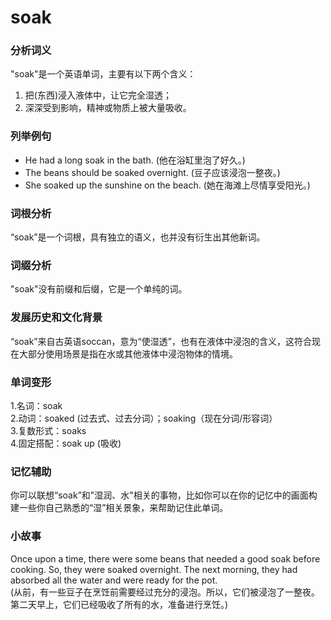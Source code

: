 # soak

### 分析词义

  

"soak"是一个英语单词，主要有以下两个含义：

  

1.  把(东西)浸入液体中，让它完全湿透；
2.  深深受到影响，精神或物质上被大量吸收。

  

### 列举例句

  

*   He had a long soak in the bath. (他在浴缸里泡了好久。)
*   The beans should be soaked overnight. (豆子应该浸泡一整夜。)
*   She soaked up the sunshine on the beach. (她在海滩上尽情享受阳光。)

  

### 词根分析

  

“soak”是一个词根，具有独立的语义，也并没有衍生出其他新词。

  

### 词缀分析

  

"soak"没有前缀和后缀，它是一个单纯的词。

  

### 发展历史和文化背景

  

“soak”来自古英语soccan，意为“使湿透”，也有在液体中浸泡的含义，这符合现在大部分使用场景是指在水或其他液体中浸泡物体的情境。

  

### 单词变形

  

1.名词：soak  
2.动词：soaked (过去式、过去分词）；soaking（现在分词/形容词）  
3.复数形式：soaks  
4.固定搭配：soak up (吸收)

  

### 记忆辅助

  

你可以联想“soak”和"湿润、水"相关的事物，比如你可以在你的记忆中的画面构建一些你自己熟悉的“湿”相关景象，来帮助记住此单词。

  

### 小故事

  

Once upon a time, there were some beans that needed a good soak before cooking. So, they were soaked overnight. The next morning, they had absorbed all the water and were ready for the pot.  
(从前，有一些豆子在烹饪前需要经过充分的浸泡。所以，它们被浸泡了一整夜。第二天早上，它们已经吸收了所有的水，准备进行烹饪。)
